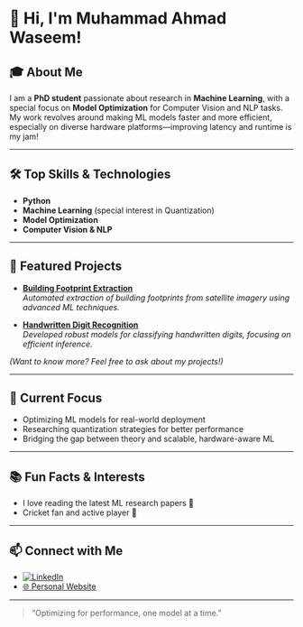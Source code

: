 # 👋 Hi, I'm Muhammad Ahmad Waseem!

## 🎓 About Me
I am a **PhD student** passionate about research in **Machine Learning**, with a special focus on **Model Optimization** for Computer Vision and NLP tasks. My work revolves around making ML models faster and more efficient, especially on diverse hardware platforms—improving latency and runtime is my jam!

---

## 🛠️ Top Skills & Technologies

- **Python**
- **Machine Learning** (special interest in Quantization)
- **Model Optimization**
- **Computer Vision & NLP**

---

## 🚀 Featured Projects

- [**Building Footprint Extraction**](#)  
  *Automated extraction of building footprints from satellite imagery using advanced ML techniques.*

- [**Handwritten Digit Recognition**](#)  
  *Developed robust models for classifying handwritten digits, focusing on efficient inference.*

*(Want to know more? Feel free to ask about my projects!)*

---

## 🌱 Current Focus

- Optimizing ML models for real-world deployment
- Researching quantization strategies for better performance
- Bridging the gap between theory and scalable, hardware-aware ML

---

## 📚 Fun Facts & Interests

- I love reading the latest ML research papers 📄
- Cricket fan and active player 🏏

---

## 📫 Connect with Me

- [![LinkedIn](https://img.shields.io/badge/LinkedIn-blue?style=flat-square&logo=linkedin)](https://www.linkedin.com/in/engr-muhammad-ahmad-waseem/)
- [🌐 Personal Website](https://ahmad-personal-web.vercel.app/)

---

> “Optimizing for performance, one model at a time.”
